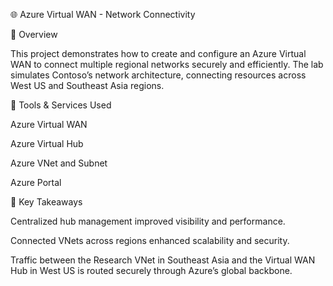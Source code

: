 🌐 Azure Virtual WAN - Network Connectivity 

📘 Overview

This project demonstrates how to create and configure an Azure Virtual WAN to connect multiple regional networks securely and efficiently. The lab simulates Contoso’s network architecture, connecting resources across West US and Southeast Asia regions.


🧰 Tools & Services Used

Azure Virtual WAN

Azure Virtual Hub

Azure VNet and Subnet

Azure Portal

📄 Key Takeaways

Centralized hub management improved visibility and performance.

Connected VNets across regions enhanced scalability and security.

Traffic between the Research VNet in Southeast Asia and the Virtual WAN Hub in West US is routed securely through Azure’s global backbone.

